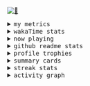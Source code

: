[![🐙](https://hits.seeyoufarm.com/api/count/incr/badge.svg?url=https%3A%2F%2Fgithub.com%2Fktnkk%2Fhit-counter&count_bg=%23070707&title_bg=%23070707&icon=&icon_color=%23E7E7E7&title=visitors&edge_flat=true)](https://hits.seeyoufarm.com)

<details>
  <summary> <samp>my metrics</samp></summary>
  
  <br>
  
 ![🐳](https://github.com/kkhys/kkhys/blob/main/github-metrics.svg)
  
  ***
</details>

<details>
  <summary> <samp>wakaTime stats</samp></summary>
  
  <br>
  
<!--START_SECTION:waka-->
![Code Time](http://img.shields.io/badge/Code%20Time-3%2C052%20hrs%2033%20mins-blue)

**🐱 My GitHub Data** 

> 📦 5.0 MB Used in GitHub's Storage 
 > 
> 💼 Opted to Hire
 > 
> 📜 9 Public Repositories 
 > 
> 🔑 23 Private Repositories 
 > 
**I'm an Early 🐤** 

```text
🌞 Morning                7280 commits        ███████░░░░░░░░░░░░░░░░░░   28.88 % 
🌆 Daytime                6047 commits        ██████░░░░░░░░░░░░░░░░░░░   23.99 % 
🌃 Evening                9739 commits        ██████████░░░░░░░░░░░░░░░   38.63 % 
🌙 Night                  2142 commits        ██░░░░░░░░░░░░░░░░░░░░░░░   08.50 % 
```
📅 **I'm Most Productive on Sunday** 

```text
Monday                   3482 commits        ███░░░░░░░░░░░░░░░░░░░░░░   13.81 % 
Tuesday                  3807 commits        ████░░░░░░░░░░░░░░░░░░░░░   15.10 % 
Wednesday                3326 commits        ███░░░░░░░░░░░░░░░░░░░░░░   13.19 % 
Thursday                 3570 commits        ████░░░░░░░░░░░░░░░░░░░░░   14.16 % 
Friday                   3555 commits        ████░░░░░░░░░░░░░░░░░░░░░   14.10 % 
Saturday                 3482 commits        ███░░░░░░░░░░░░░░░░░░░░░░   13.81 % 
Sunday                   3986 commits        ████░░░░░░░░░░░░░░░░░░░░░   15.81 % 
```


📊 **This Week I Spent My Time On** 

```text
🕑︎ Time Zone: Asia/Tokyo

💬 Programming Languages: 
Other                    35 hrs 7 mins       ████████████░░░░░░░░░░░░░   46.25 % 
Java                     18 hrs 22 mins      ██████░░░░░░░░░░░░░░░░░░░   24.20 % 
TypeScript               16 hrs 13 mins      █████░░░░░░░░░░░░░░░░░░░░   21.37 % 
Play 2 Routing           1 hr 37 mins        █░░░░░░░░░░░░░░░░░░░░░░░░   02.14 % 
Play2                    1 hr 33 mins        █░░░░░░░░░░░░░░░░░░░░░░░░   02.05 % 

🔥 Editors: 
Intellijidea             40 hrs 45 mins      █████████████░░░░░░░░░░░░   53.67 % 
Chrome                   35 hrs 7 mins       ████████████░░░░░░░░░░░░░   46.25 % 
DataGrip                 3 mins              ░░░░░░░░░░░░░░░░░░░░░░░░░   00.07 % 

💻 Operating System: 
Mac                      75 hrs 56 mins      █████████████████████████   100.00 % 
```


 Last Updated on 2024/03/28 18:36:52 UTC
<!--END_SECTION:waka-->
  
  ***
</details>


<details>
  <summary> <samp>now playing</samp></summary>
  
  <br>
 
 [![🐟](https://spotify-github-profile.vercel.app/api/view?uid=31ryofms4dnv7mrohhepo4c4zgqu&cover_image=true&theme=default&show_offline=false&background_color=121212&bar_color=53b14f&bar_color_cover=false)](https://open.spotify.com/user/31ryofms4dnv7mrohhepo4c4zgqu)
  
  ***
</details>

<details>
  <summary> <samp>github readme stats</samp></summary>
  
  <br>
  
 <p align="left"> 
  <img alt="🐠" src="https://github-readme-stats.vercel.app/api?username=kkhys&count_private=true&show_icons=true&theme=dark&include_all_commits=true" />
  <img alt="🐟" src="https://github-readme-stats.vercel.app/api/top-langs/?username=kkhys&layout=compact&theme=dark&langs_count=10&hide=HTML,CSS,SCSS" />
</p>
  
  ***
</details>

<details>
  <summary> <samp>profile trophies</samp></summary>
  
  <br>
  
  [![🐬](https://github-profile-trophy.vercel.app/?username=kkhys&rank=SECRET,SSS,SS,S,AAA,AA,A&theme=darkhub&row=1&margin-w=10&no-bg=true)](https://github.com/ryo-ma/github-profile-trophy)
  
  ***
</details>

<details>
  <summary> <samp>summary cards</samp></summary>
  
  <br>
  
  ![🐋](https://github-profile-summary-cards.vercel.app/api/cards/profile-details?username=kkhys&theme=github_dark)
  ![🦑](https://github-profile-summary-cards.vercel.app/api/cards/repos-per-language?username=kkhys&theme=github_dark)
  ![🦭](https://github-profile-summary-cards.vercel.app/api/cards/most-commit-language?username=kkhys&theme=github_dark)
  ![🦀](https://github-profile-summary-cards.vercel.app/api/cards/stats?username=kkhys&theme=github_dark)
  ![🦈](https://github-profile-summary-cards.vercel.app/api/cards/productive-time?username=kkhys&theme=github_dark)
  
  ***
</details>

<details>
  <summary> <samp>streak stats</samp></summary>
  
  <br>
  
  [![🐠](http://github-readme-streak-stats.herokuapp.com?user=kkhys&theme=dark)](https://git.io/streak-stats)
  
  ***
</details>

<details>
  <summary> <samp>activity graph</samp></summary>
  
  <br>
  
  [![🐡](https://github-readme-activity-graph.vercel.app/graph?username=kkhys&theme=xcode)](https://github.com/ashutosh00710/github-readme-activity-graph)
  
  ***
</details>
